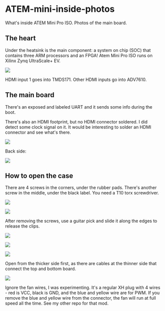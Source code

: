 # ATEM-mini-inside-photos
What's inside ATEM Mini Pro ISO. Photos of the main board.

## The heart
Under the heatsink is the main component: a system on chip (SOC) that contains three ARM processors and an FPGA! Atem Mini Pro ISO runs on Xilinx Zynq UltraScale+ EV.

![](photos/IMG_20231229_195931.jpg)

HDMI input 1 goes into TMDS171.
Other HDMI inputs go into ADV7610.

## The main board

There's an exposed and labeled UART and it sends some info during the boot.

There's also an HDMI footprint, but no HDMI connector soldered. I did detect some clock signal on it. It would be interesting to solder an HDMI connector and see what's there.

![](photos/IMG_20231229_200541.jpg)

Back side:

![](photos/IMG_20231229_200512.jpg)


## How to open the case

There are 4 screws in the corners, under the rubber pads. There's another screw in the middle, under the black label. You need a T10 torx screwdriver.

![](photos/IMG_20231229_215824.jpg)

![](photos/IMG_20231229_215648.jpg)

After removing the screws, use a guitar pick and slide it along the edges to release the clips.

![](photos/IMG_20231229_212156_1.jpg)

![](photos/IMG_20231229_212225.jpg)

![](photos/IMG_20231229_212209.jpg)

Open from the thicker side first, as there are cables at the thinner side that connect the top and bottom board.

![](photos/IMG_20231229_211730.jpg)

Ignore the fan wires, I was experimenting. It's a regular XH plug with 4 wires - red is VCC, black is GND, and the blue and yellow wire are for PWM. If you remove the blue and yellow wire from the connector, the fan will run at full speed all the time. See my other repo for that mod.
